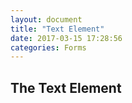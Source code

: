 ```yaml
---
layout: document
title: "Text Element"
date: 2017-03-15 17:28:56
categories: Forms
---
```


## The Text Element